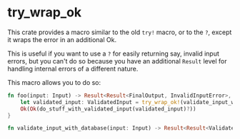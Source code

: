 # try_wrap_ok

This crate provides a macro similar to the old `try!` macro, or to the `?`, except it wraps
the error in an additional Ok.

This is useful if you want to use a `?` for easily returning say, invalid input errors,
but you can't do so because you have an additional `Result` level for handling internal errors of a different nature.

This macro allows you to do so:

```rust
fn foo(input: Input) -> Result<Result<FinalOutput, InvalidInputError>, DatabaseError> {
    let validated_input: ValidatedInput = try_wrap_ok!(validate_input_with_database(input)?);
    Ok(Ok(do_stuff_with_validated_input(validated_input)?))
}

fn validate_input_with_database(input: Input) -> Result<Result<ValidatedInput, InvalidInputError>, DatabaseError>;
```
